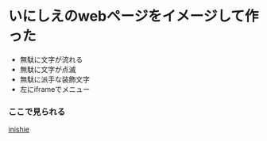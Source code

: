 # いにしえのwebページをイメージして作った  


* 無駄に文字が流れる
* 無駄に文字が点滅
* 無駄に派手な装飾文字
* 左にiframeでメニュー  


### ここで見られる  
[inishie](https://takumi34.github.io/inishie_page/)
